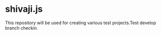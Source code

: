 # shivaji.js
This repository will be used for creating various test projects.Test develop branch checkin.
